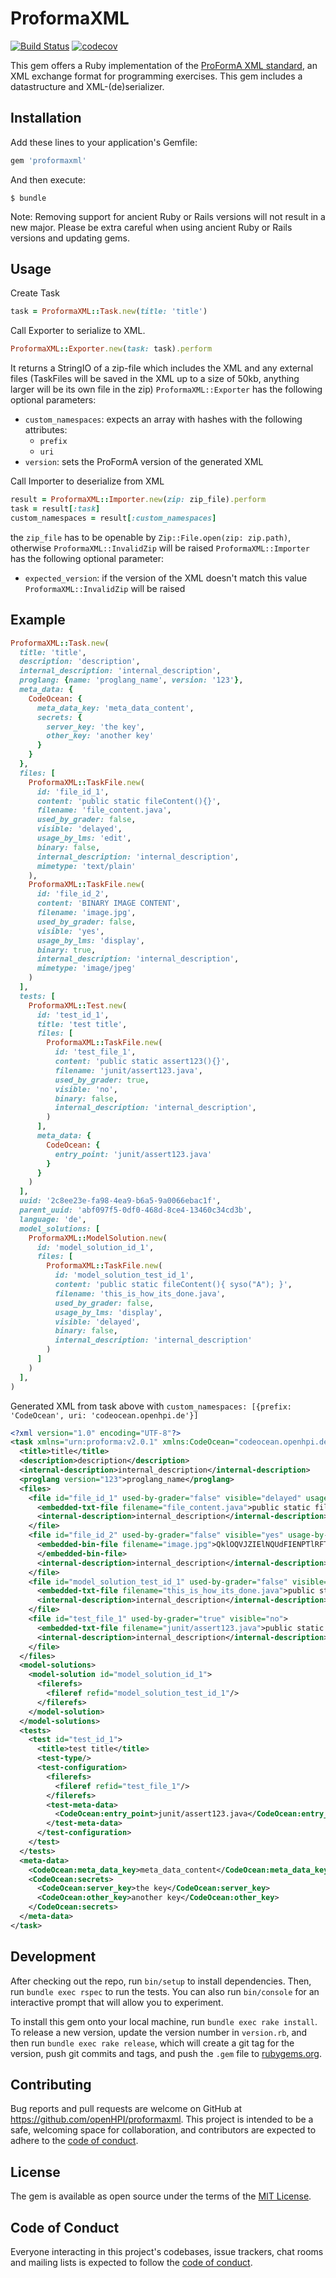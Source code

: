 # ProformaXML

[![Build Status](https://github.com/openHPI/proformaxml/workflows/CI/badge.svg)](https://github.com/openHPI/proformaxml/actions?query=workflow%3ACI)
[![codecov](https://codecov.io/gh/openHPI/proformaxml/branch/main/graph/badge.svg?token=n1rDXnCezH)](https://codecov.io/gh/openHPI/proformaxml)

This gem offers a Ruby implementation of the [ProFormA XML standard](https://github.com/ProFormA/proformaxml), an XML exchange format for programming exercises. This gem includes a datastructure and XML-(de)serializer.

## Installation

Add these lines to your application's Gemfile:

```ruby
gem 'proformaxml'
```

And then execute:

```
$ bundle
```

Note: Removing support for ancient Ruby or Rails versions will not result in a new major. Please be extra careful when using ancient Ruby or Rails versions and updating gems.

## Usage

Create Task

```ruby
task = ProformaXML::Task.new(title: 'title')
```
Call Exporter to serialize to XML.

```ruby
ProformaXML::Exporter.new(task: task).perform
```
It returns a StringIO of a zip-file which includes the XML and any external files (TaskFiles will be saved in the XML up to a size of 50kb, anything larger will be its own file in the zip)
`ProformaXML::Exporter` has the following optional parameters:
- `custom_namespaces`: expects an array with hashes with the following attributes:
    - `prefix`
    - `uri`
- `version`: sets the ProFormA version of the generated XML

Call Importer to deserialize from XML

```ruby
result = ProformaXML::Importer.new(zip: zip_file).perform
task = result[:task]
custom_namespaces = result[:custom_namespaces]
```
the `zip_file` has to be openable by `Zip::File.open(zip: zip.path)`, otherwise `ProformaXML::InvalidZip` will be raised
`ProformaXML::Importer` has the following optional parameter:
- `expected_version`: if the version of the XML doesn't match this value `ProformaXML::InvalidZip` will be raised

## Example

```ruby
ProformaXML::Task.new(
  title: 'title',
  description: 'description',
  internal_description: 'internal_description',
  proglang: {name: 'proglang_name', version: '123'},
  meta_data: {
    CodeOcean: {
      meta_data_key: 'meta_data_content',
      secrets: {
        server_key: 'the key',
        other_key: 'another key'
      }
    }
  },
  files: [
    ProformaXML::TaskFile.new(
      id: 'file_id_1',
      content: 'public static fileContent(){}',
      filename: 'file_content.java',
      used_by_grader: false,
      visible: 'delayed',
      usage_by_lms: 'edit',
      binary: false,
      internal_description: 'internal_description',
      mimetype: 'text/plain'
    ),
    ProformaXML::TaskFile.new(
      id: 'file_id_2',
      content: 'BINARY IMAGE CONTENT',
      filename: 'image.jpg',
      used_by_grader: false,
      visible: 'yes',
      usage_by_lms: 'display',
      binary: true,
      internal_description: 'internal_description',
      mimetype: 'image/jpeg'
    )
  ],
  tests: [
    ProformaXML::Test.new(
      id: 'test_id_1',
      title: 'test title',
      files: [
        ProformaXML::TaskFile.new(
          id: 'test_file_1',
          content: 'public static assert123(){}',
          filename: 'junit/assert123.java',
          used_by_grader: true,
          visible: 'no',
          binary: false,
          internal_description: 'internal_description',
        )
      ],
      meta_data: {
        CodeOcean: {
          entry_point: 'junit/assert123.java'
        }
      }
    )
  ],
  uuid: '2c8ee23e-fa98-4ea9-b6a5-9a0066ebac1f',
  parent_uuid: 'abf097f5-0df0-468d-8ce4-13460c34cd3b',
  language: 'de',
  model_solutions: [
    ProformaXML::ModelSolution.new(
      id: 'model_solution_id_1',
      files: [
        ProformaXML::TaskFile.new(
          id: 'model_solution_test_id_1',
          content: 'public static fileContent(){ syso("A"); }',
          filename: 'this_is_how_its_done.java',
          used_by_grader: false,
          usage_by_lms: 'display',
          visible: 'delayed',
          binary: false,
          internal_description: 'internal_description'
        )
      ]
    )
  ],
)
```
Generated XML from task above with `custom_namespaces: [{prefix: 'CodeOcean', uri: 'codeocean.openhpi.de'}]`
```xml
<?xml version="1.0" encoding="UTF-8"?>
<task xmlns="urn:proforma:v2.0.1" xmlns:CodeOcean="codeocean.openhpi.de" uuid="2c8ee23e-fa98-4ea9-b6a5-9a0066ebac1f" lang="de" parent-uuid="abf097f5-0df0-468d-8ce4-13460c34cd3b">
  <title>title</title>
  <description>description</description>
  <internal-description>internal_description</internal-description>
  <proglang version="123">proglang_name</proglang>
  <files>
    <file id="file_id_1" used-by-grader="false" visible="delayed" usage-by-lms="edit" mimetype="text/plain">
      <embedded-txt-file filename="file_content.java">public static fileContent(){}</embedded-txt-file>
      <internal-description>internal_description</internal-description>
    </file>
    <file id="file_id_2" used-by-grader="false" visible="yes" usage-by-lms="display" mimetype="image/jpeg">
      <embedded-bin-file filename="image.jpg">QklOQVJZIElNQUdFIENPTlRFTlQ=
      </embedded-bin-file>
      <internal-description>internal_description</internal-description>
    </file>
    <file id="model_solution_test_id_1" used-by-grader="false" visible="delayed" usage-by-lms="display">
      <embedded-txt-file filename="this_is_how_its_done.java">public static fileContent(){ syso("A"); }</embedded-txt-file>
      <internal-description>internal_description</internal-description>
    </file>
    <file id="test_file_1" used-by-grader="true" visible="no">
      <embedded-txt-file filename="junit/assert123.java">public static assert123(){}</embedded-txt-file>
      <internal-description>internal_description</internal-description>
    </file>
  </files>
  <model-solutions>
    <model-solution id="model_solution_id_1">
      <filerefs>
        <fileref refid="model_solution_test_id_1"/>
      </filerefs>
    </model-solution>
  </model-solutions>
  <tests>
    <test id="test_id_1">
      <title>test title</title>
      <test-type/>
      <test-configuration>
        <filerefs>
          <fileref refid="test_file_1"/>
        </filerefs>
        <test-meta-data>
          <CodeOcean:entry_point>junit/assert123.java</CodeOcean:entry_point>
        </test-meta-data>
      </test-configuration>
    </test>
  </tests>
  <meta-data>
    <CodeOcean:meta_data_key>meta_data_content</CodeOcean:meta_data_key>
    <CodeOcean:secrets>
      <CodeOcean:server_key>the key</CodeOcean:server_key>
      <CodeOcean:other_key>another key</CodeOcean:other_key>
    </CodeOcean:secrets>
  </meta-data>
</task>
```
## Development

After checking out the repo, run `bin/setup` to install dependencies. Then, run `bundle exec rspec` to run the tests. You can also run `bin/console` for an interactive prompt that will allow you to experiment.

To install this gem onto your local machine, run `bundle exec rake install`. To release a new version, update the version number in `version.rb`, and then run `bundle exec rake release`, which will create a git tag for the version, push git commits and tags, and push the `.gem` file to [rubygems.org](https://rubygems.org).

## Contributing

Bug reports and pull requests are welcome on GitHub at https://github.com/openHPI/proformaxml. This project is intended to be a safe, welcoming space for collaboration, and contributors are expected to adhere to the [code of conduct](https://github.com/openHPI/proformaxml/blob/main/CODE_OF_CONDUCT.md).

## License

The gem is available as open source under the terms of the [MIT License](https://opensource.org/licenses/MIT).

## Code of Conduct

Everyone interacting in this project's codebases, issue trackers, chat rooms and mailing lists is expected to follow the [code of conduct](https://github.com/openHPI/proformaxml/blob/main/CODE_OF_CONDUCT.md).
